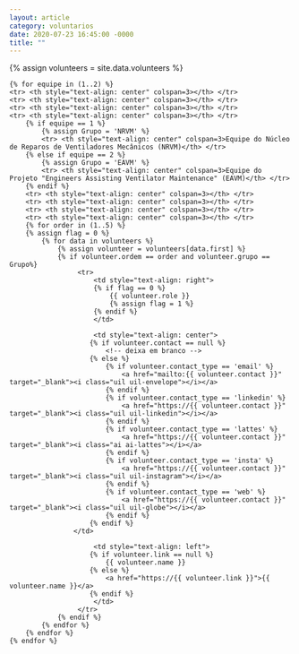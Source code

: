 ```yaml
---
layout: article
category: voluntarios
date: 2020-07-23 16:45:00 -0000
title: ""
---
```


{% assign volunteers = site.data.volunteers %}

<table class="center" style="margin-left: auto; margin-right: auto;">
  <colgroup>
    <col width="45%" />
    <col width="5%" />
    <col width="50%" />
  </colgroup>
 
  <tbody>
	
	{% for equipe in (1..2) %}
	<tr> <th style="text-align: center" colspan=3></th> </tr>
	<tr> <th style="text-align: center" colspan=3></th> </tr>
	<tr> <th style="text-align: center" colspan=3></th> </tr>
	<tr> <th style="text-align: center" colspan=3></th> </tr>
		{% if equipe == 1 %}
			{% assign Grupo = 'NRVM' %}
			<tr> <th style="text-align: center" colspan=3>Equipe do Núcleo de Reparos de Ventiladores Mecânicos (NRVM)</th> </tr>
		{% else if equipe == 2 %}
			{% assign Grupo = 'EAVM' %}
			<tr> <th style="text-align: center" colspan=3>Equipe do Projeto "Engineers Assisting Ventilator Maintenance" (EAVM)</th> </tr>
		{% endif %}
		<tr> <th style="text-align: center" colspan=3></th> </tr>
		<tr> <th style="text-align: center" colspan=3></th> </tr>
		<tr> <th style="text-align: center" colspan=3></th> </tr>
		<tr> <th style="text-align: center" colspan=3></th> </tr>
	    {% for order in (1..5) %}
		{% assign flag = 0 %}
            {% for data in volunteers %}
	            {% assign volunteer = volunteers[data.first] %}
                {% if volunteer.ordem == order and volunteer.grupo == Grupo%}
	                 <tr>
					     <td style="text-align: right">
					     {% if flag == 0 %}
	                         {{ volunteer.role }}
							 {% assign flag = 1 %}
						 {% endif %}
						 </td>
							  
	                     <td style="text-align: center">
	         	        {% if volunteer.contact == null %}
	         	            <!-- deixa em branco -->
	         	        {% else %}
	         	            {% if volunteer.contact_type == 'email' %}
	         	                <a href="mailto:{{ volunteer.contact }}" target="_blank"><i class="uil uil-envelope"></i></a>
	         	            {% endif %}
	         	            {% if volunteer.contact_type == 'linkedin' %}
	         	                <a href="https://{{ volunteer.contact }}" target="_blank"><i class="uil uil-linkedin"></i></a>
	         	            {% endif %}
	         	            {% if volunteer.contact_type == 'lattes' %}
	         	                <a href="https://{{ volunteer.contact }}" target="_blank"><i class="ai ai-lattes"></i></a>
	         	            {% endif %}
	         	            {% if volunteer.contact_type == 'insta' %}
	         	                <a href="https://{{ volunteer.contact }}" target="_blank"><i class="uil uil-instagram"></i></a>
	         	            {% endif %}
	         	            {% if volunteer.contact_type == 'web' %}
	         	                <a href="https://{{ volunteer.contact }}" target="_blank"><i class="uil uil-globe"></i></a>
	         	            {% endif %}
	         	        {% endif %}
	         	    </td>
	    		    
	                     <td style="text-align: left">
	         	        {% if volunteer.link == null %}
	         	            {{ volunteer.name }}
	         	        {% else %}
	         	            <a href="https://{{ volunteer.link }}">{{ volunteer.name }}</a>
	         	        {% endif %}
	                     </td>
	                 </tr>
	    		{% endif %}
            {% endfor %}
        {% endfor %}
	{% endfor %}

  </tbody>
</table>
